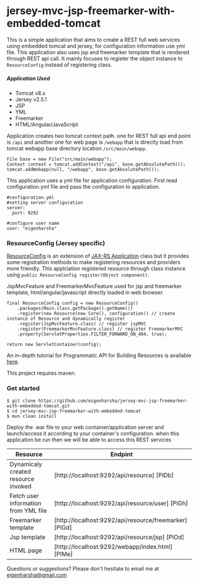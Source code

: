 jersey-mvc-jsp-freemarker-with-embedded-tomcat
=============================================
This is a simple application that aims to create a REST full web services using embedded tomcat and jersey, for configuration information use yml file. This application also uses jsp and freemarker template that is rendered through REST api call. It mainly focuses to register the object instance to `ResourceConfig` instead of registering class.

##### Application Used
* Tomcat v8.x
* Jersey v2.5.1
* JSP
* YML
* Freemarker
* HTML/Angular/JavaScript

Application creates two tomcat context path. one for REST full api end point is `/api` and another one for web page is `/webapp` that is directly load from tomcat webapp base directory location `/src/main/webapp`.
```
File base = new File("src/main/webapp");
Context context = tomcat.addContext("/api", base.getAbsolutePath());
tomcat.addWebapp(null, "/webapp", base.getAbsolutePath());
```

This application uses a yml file for application configuration. First read configuration.yml file and pass the configuration to application.

```
#configuration.yml
#setting server configuration
server:
  port: 9292

#configure user name
user: "eigenharsha"
```

### ResourceConfig (Jersey specific)
[ResourceConfig](https://jersey.java.net/apidocs/2.0/jersey/org/glassfish/jersey/server/ResourceConfig.html) is an extension of [JAX-RS Application](https://jersey.java.net/apidocs/2.0/jersey/javax/ws/rs/core/Application.html) class but it provides some registration methods to make registering resources and providers more friendly. This applciation registered resource through class instance using  `public ResourceConfig register(Object component)`.

JspMvcFeature and FreemarkerMvcFeature used for jsp and freemarker template, html/angular/javascript directly loaded in web browser.
```
final ResourceConfig config = new ResourceConfig()
    .packages(Main.class.getPackage().getName())
    .register(new Resource(new Core(), configuration)) // create instance of Resource and dynamically register
    .register(JspMvcFeature.class) // register jspMVC
    .register(FreemarkerMvcFeature.class) // register FreemarkerMVC
    .property(ServletProperties.FILTER_FORWARD_ON_404, true);

return new ServletContainer(config);
```

An in-depth tutorial for Programmatic API for Building Resources is available [here](https://jersey.java.net/documentation/latest/resource-builder.html).

This project requires maven.

### Get started

```
$ git clone https://github.com/eigenharsha/jersey-mvc-jsp-freemarker-with-embedded-tomcat.git
$ cd jersey-mvc-jsp-freemarker-with-embedded-tomcat
$ mvn clean install
```
Deploy the .war file to your web container/application server and launch/access it according to your container's configuration.
when this application be run then we will be able to access this REST services

| Resource | Endpint |
| ------ | ------ |
| Dynamicaly created resource invoked | [http://localhost:9292/api/resource] [PlDb] |
| Fetch user information from YML file | [http://localhost:9292/api/resource/user] [PlGh] |
| Freemarker template | [http://localhost:9292/api/resource/freemarker] [PlGd] |
| Jsp template | [http://localhost:9292/api/resource/jsp] [PlOd] |
| HTML page | [http://localhost:9292/webapp/index.html] [PlMe] |

Questions or suggestions? Please don't hesitate to email me at eigenharsha@gmail.com

